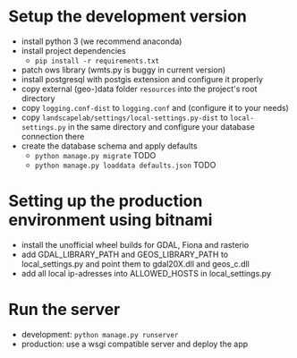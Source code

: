 # Setup the development version

* install python 3 (we recommend anaconda)
* install project dependencies
  * `pip install -r requirements.txt`
* patch ows library (wmts.py is buggy in current version)
* install postgresql with postgis extension and configure it properly
* copy external (geo-)data folder `resources` into the project's root directory
* copy `logging.conf-dist` to `logging.conf` and (configure it to your needs)
* copy `landscapelab/settings/local-settings.py-dist` to `local-settings.py` in the same directory and configure your database connection there
* create the database schema and apply defaults
  * `python manage.py migrate` TODO
  * `python manage.py loaddata defaults.json` TODO
  
# Setting up the production environment using bitnami

* install the unofficial wheel builds for GDAL, Fiona and rasterio
* add GDAL_LIBRARY_PATH and GEOS_LIBRARY_PATH to local_settings.py and point them to gdal20X.dll and geos_c.dll
* add all local ip-adresses into ALLOWED_HOSTS in local_settings.py

# Run the server
* development: `python manage.py runserver`
* production: use a wsgi compatible server and deploy the app

